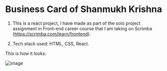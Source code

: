 # Business Card of Shanmukh Krishna

1. This is a react project, I have made as part of the solo project assignment in Front-end career course that I am taking on Scrimba (https://scrimba.com/learn/frontend). 

2. Tech stack used: HTML, CSS, React.

This is how it looks:

![image](https://github.com/Shanmukh459/BusinessCard/assets/52078988/0108f524-8894-4857-9dae-97aa3270b121)


